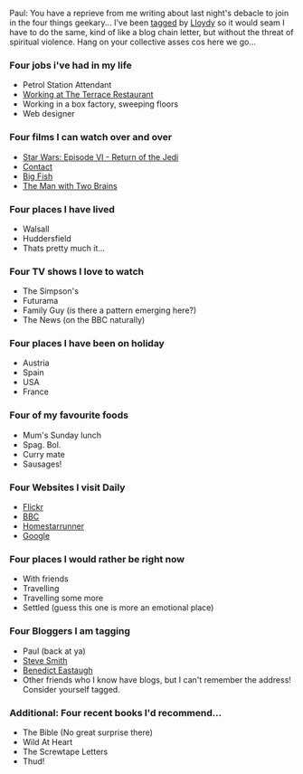 Paul: You have a reprieve from me writing about last night's debacle to join in the four things geekary... I've been [tagged](http://www.lloydyweb.org/blog/2006/01/four_things.php) by [Lloydy](http://www.lloydyweb.org) so it would seam I have to do the same, kind of like a blog chain letter, but without the threat of spiritual violence. Hang on your collective asses cos here we go... 

### Four jobs i've had in my life

- Petrol Station Attendant
- [Working at The Terrace Restaurant](http://brownhillsbob.com/2014/02/12/the-terrace-restaurant-closes-down/)
- Working in a box factory, sweeping floors
- Web designer

### Four films I can watch over and over

- [Star Wars: Episode VI - Return of the Jedi](http://www.imdb.com/title/tt0086190/)
- [Contact](http://www.imdb.com/title/tt0118884/)
- [Big Fish](http://www.imdb.com/title/tt0319061/)
- [The Man with Two Brains](http://www.imdb.com/title/tt0085894/)

### Four places I have lived

- Walsall
- Huddersfield
- Thats pretty much it...

### Four TV shows I love to watch

- The Simpson's
- Futurama
- Family Guy (is there a pattern emerging here?)
- The News (on the BBC naturally)

### Four places I have been on holiday

- Austria
- Spain
- USA
- France

### Four of my favourite foods

- Mum's Sunday lunch
- Spag. Bol.
- Curry mate
- Sausages!

### Four Websites I visit Daily

- [Flickr](http://www.flickr.com)
- [BBC](http://www.bbc.co.uk)
- [Homestarrunner](http://www.homestarrunner.com)
- [Google](http://www.google.co.uk)

### Four places I would rather be right now

- With friends
- Travelling
- Travelling some more
- Settled (guess this one is more an emotional place)

### Four Bloggers I am tagging

- Paul (back at ya)
- [Steve Smith](http://orderedlist.com/)
- [Benedict Eastaugh](http://www.ionfish.co.uk/)
- Other friends who I know have blogs, but I can't remember the address! Consider yourself tagged.

### Additional: Four recent books I'd recommend...

- The Bible (No great surprise there)
- Wild At Heart
- The Screwtape Letters
- Thud!